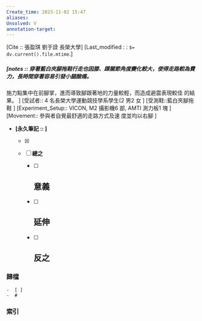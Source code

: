 ```yaml
---
Create_time: 2023-11-02 15:47
aliases: 
Unsolved: V
annotation-target:
---
```

[Cite :: 張盈琪 劉于詮
長榮大學]
[Last_modified : : `$= dv.current().file.mtime`.]
##### [notes :: 穿著藍白夾腳拖鞋行走也因膝、踝關節角度變化較大，使得走路較為費力，長時間穿著容易引發小腿酸痛。
施力點集中在前腳掌，進而導致腳跟著地的力量較輕，而造成避震表現較佳
的結果。
]
[受試者:: 4 名長榮大學運動競技學系學生(2 男2 女
]
[受測鞋::藍白夾腳拖鞋
]
[Experiment_Setup:: VICON, M2 攝影機6 部, AMTI 測力板1 塊
]
[Movement:: 參與者自覺最舒適的走路方式及速
度並均以右腳
]

- **[永久筆記 :: ]**
	
	- [x]
	
	- [ ] **總之**
		
		- [ ] **意義**
			-
		
		- [ ] **延伸**
			- 
		
		- [ ] **反之**
			-
		


### 歸檔 
	-  [ ]
	-  #

### 索引
